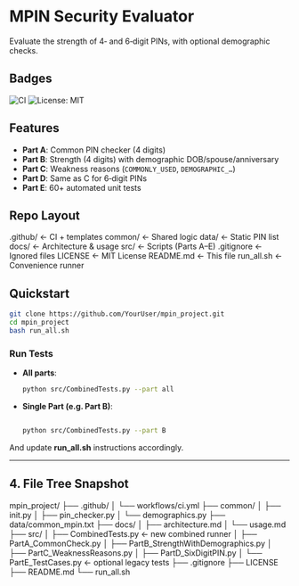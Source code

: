 # MPIN Security Evaluator

Evaluate the strength of 4‑ and 6‑digit PINs, with optional demographic checks.

## Badges
![CI](https://github.com/jai-dalmotra/mpin_project/actions/workflows/ci.yml/badge.svg)
![License: MIT](https://img.shields.io/badge/License-MIT-blue.svg)

## Features
- **Part A**: Common PIN checker (4 digits)  
- **Part B**: Strength (4 digits) with demographic DOB/spouse/anniversary  
- **Part C**: Weakness reasons (`COMMONLY_USED`, `DEMOGRAPHIC_…`)  
- **Part D**: Same as C for 6‑digit PINs  
- **Part E**: 60+ automated unit tests

## Repo Layout
.github/ ← CI + templates
common/ ← Shared logic
data/ ← Static PIN list
docs/ ← Architecture & usage
src/ ← Scripts (Parts A–E)
.gitignore ← Ignored files
LICENSE ← MIT License
README.md ← This file
run_all.sh ← Convenience runner


## Quickstart

```bash
git clone https://github.com/YourUser/mpin_project.git
cd mpin_project
bash run_all.sh
```
### Run Tests

- **All parts**:
  ```bash
  python src/CombinedTests.py --part all
  ```
- **Single Part (e.g. Part B)**:

  ```bash

  python src/CombinedTests.py --part B
  ```

And update **run_all.sh** instructions accordingly.

---

## 4. File Tree Snapshot

mpin_project/ ├── .github/ │ └── workflows/ci.yml ├── common/ │ ├── init.py │ ├── pin_checker.py │ └── demographics.py ├── data/common_mpin.txt ├── docs/ │ ├── architecture.md │ └── usage.md ├── src/ │ ├── CombinedTests.py ← new combined runner │ ├── PartA_CommonCheck.py │ ├── PartB_StrengthWithDemographics.py │ ├── PartC_WeaknessReasons.py │ ├── PartD_SixDigitPIN.py │ └── PartE_TestCases.py ← optional legacy tests ├── .gitignore ├── LICENSE ├── README.md └── run_all.sh

